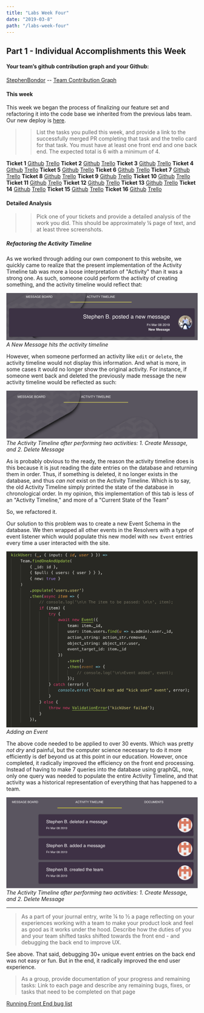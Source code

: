 ```yaml
---
title: "Labs Week Four"
date: "2019-03-8"
path: "/labs-week-four"
---
```


## Part 1 - Individual Accomplishments this Week

#### Your team’s github contribution graph and your Github:

[StephenBondor](https://github.com/StephenBondor)
-- [Team Contribution Graph](https://github.com/Lambda-School-Labs/labs-team-home/graphs/contributors)

#### This week

This week we began the process of finalizing our feature set and refactoring it into the code base we inherited from the previous labs team. Our new deploy is [here](https://team-home-2.netlify.com/).

> > List the tasks you pulled this week, and provide a link to the successfully merged PR completing that task and the trello card for that task. You must have at least one front end and one back end. The expected total is 6 with a minimum of 4.

**Ticket 1**
[Github](https://github.com/Lambda-School-Labs/labs-team-home/pull/353)
[Trello](https://trello.com/b/Ir0KPUDw/labs10-team-home-2)
**Ticket 2**
[Github](https://github.com/Lambda-School-Labs/labs-team-home/pull/354)
[Trello](https://trello.com/b/Ir0KPUDw/labs10-team-home-2)
**Ticket 3**
[Github](https://github.com/Lambda-School-Labs/labs-team-home/pull/355)
[Trello](https://trello.com/b/Ir0KPUDw/labs10-team-home-2)
**Ticket 4**
[Github](https://github.com/Lambda-School-Labs/labs-team-home/pull/363)
[Trello](https://trello.com/b/Ir0KPUDw/labs10-team-home-2)
**Ticket 5**
[Github](https://github.com/Lambda-School-Labs/labs-team-home/pull/367)
[Trello](https://trello.com/b/Ir0KPUDw/labs10-team-home-2)
**Ticket 6**
[Github](https://github.com/Lambda-School-Labs/labs-team-home/pull/374)
[Trello](https://trello.com/b/Ir0KPUDw/labs10-team-home-2)
**Ticket 7**
[Github](https://github.com/Lambda-School-Labs/labs-team-home/pull/378)
[Trello](https://trello.com/b/Ir0KPUDw/labs10-team-home-2)
**Ticket 8**
[Github](https://github.com/Lambda-School-Labs/labs-team-home/pull/380)
[Trello](https://trello.com/b/Ir0KPUDw/labs10-team-home-2)
**Ticket 9**
[Github](https://github.com/Lambda-School-Labs/labs-team-home/pull/381)
[Trello](https://trello.com/b/Ir0KPUDw/labs10-team-home-2)
**Ticket 10**
[Github](https://github.com/Lambda-School-Labs/labs-team-home/pull/383)
[Trello](https://trello.com/b/Ir0KPUDw/labs10-team-home-2)
**Ticket 11**
[Github](https://github.com/Lambda-School-Labs/labs-team-home/pull/386)
[Trello](https://trello.com/b/Ir0KPUDw/labs10-team-home-2)
**Ticket 12**
[Github](https://github.com/Lambda-School-Labs/labs-team-home/pull/392)
[Trello](https://trello.com/b/Ir0KPUDw/labs10-team-home-2)
**Ticket 13**
[Github](https://github.com/Lambda-School-Labs/labs-team-home/pull/392)
[Trello](https://trello.com/b/Ir0KPUDw/labs10-team-home-2)
**Ticket 14**
[Github](https://github.com/Lambda-School-Labs/labs-team-home/pull/394)
[Trello](https://trello.com/b/Ir0KPUDw/labs10-team-home-2)
**Ticket 15**
[Github](https://github.com/Lambda-School-Labs/labs-team-home/pull/398)
[Trello](https://trello.com/b/Ir0KPUDw/labs10-team-home-2)
**Ticket 16**
[Github](https://github.com/Lambda-School-Labs/labs-team-home/pull/403)
[Trello](https://trello.com/b/Ir0KPUDw/labs10-team-home-2)

#### Detailed Analysis

> > Pick one of your tickets and provide a detailed analysis of the work you did. This should be approximately ¼ page of text, and at least three screenshots.

##### Refactoring the Activity Timeline

As we worked through adding our own component to this website, we quickly came to realize that the present implementation of the Activity Timeline tab was more a loose interpretation of "Activity" than it was a strong one. As such, someone could perform the activity of creating something, and the activity timeline would reflect that:

![Old Website](Screen_Shot_2019-03-08_at_8.49.38_AM.png)_A New Message hits the activity timeline_

However, when someone performed an activity like `edit` or `delete`, the activity timeline would not display this information. And what is more, in some cases it would no longer show the original activity. For instance, if someone went back and deleted the previously made message the new activity timeline would be reflected as such:

![Old Website](Screen_Shot_2019-03-08_at_8.49.54_AM.png)_The Activity Timeline after performing two activities: 1. Create Message, and 2. Delete Message_

As is probably obvious to the ready, the reason the activity timeline does is this because it is jsut reading the date entries on the database and returning them in order. Thus, if something is deleted, it no longer exists in the database, and thus _can not_ exist on the Activity Timeline. Which is to say, the old Activity Timeline simply printed the state of the database in chronological order. In my opinion, this implementation of this tab is less of an "Activity Timeline," and more of a "Current State of the Team"

So, we refactored it.

Our solution to this problem was to create a new Event Schema in the database. We then wrapped all other events in the Resolvers with a type of event listener which would populate this new model with `new Event` entries every time a user interacted with the site.

![New Code](Screen_Shot_2019-03-08_at_9.10.26_AM.png)_Adding an Event_

The above code needed to be applied to over 30 events. Which was pretty _not dry_ and painful, but the computer science necessary to do it more efficiently is def beyond us at this point in our education. However, once completed, it radically improved the efficiency on the front end processing. Instead of having to make 7 queries into the database using graphQL, now, only one query was needed to populate the entire Activity Timeline, and that activity was a historical representation of everything that has happened to a team.

![New Website](Screen_Shot_2019-03-08_at_8.52.29_AM.png)_The Activity Timeline after performing two activities: 1. Create Message, and 2. Delete Message_

---

> As a part of your journal entry, write ¼ to ½ a page reflecting on your experiences working with a team to make your product look and feel as good as it works under the hood. Describe how the duties of you and your team shifted tasks shifted towards the front end - and debugging the back end to improve UX.

See above. That said, debugging 30+ unique event entries on the back end was not easy or fun. But in the end, it radically improved the end user experience.

> As a group, provide documentation of your progress and remaining tasks:
> Link to each page and describe any remaining bugs, fixes, or tasks that need to be completed on that page

[Running Front End bug list](https://github.com/Lambda-School-Labs/labs-team-home/blob/labs10-master/frontend/FRONTEND_BUG_REPORT.md)

